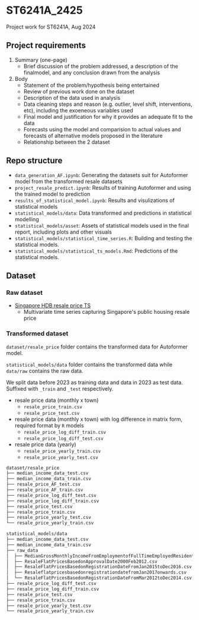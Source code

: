 # ST6241A_2425
Project work for ST6241A, Aug 2024

## Project requirements

1. Summary (one-page)
    - Brief discussion of the problem addressed, a description of the finalmodel, and any conclusion drawn from the analysis
2. Body
    - Statement of the problem/hypothesis being entertained
    - Review of previous work done on the dataset
    - Description of the data used in analysis
    - Data cleaning steps and reason (e.g. outlier, level shift, interventions, etc), including the exoeneous variables used
    - Final model and justification for why it provides an adequate fit to the data
    - Forecasts using the model and comparision to actual values and forecasts of alternative models proposed in the literature
    - Relationship between the 2 dataset

## Repo structure
- `data_generation_AF.ipynb`: Generating the datasets suit for Autoformer model from the transformed resale datasets
- `project_resale_predict.ipynb`: Results of training Autoformer and using the trained model to prediction
- `results_of_statistical_model.ipynb`: Results and visulizations of statistical models
- `statistical_models/data`: Data transformed and predictions in statistical modelling
- `statistical_models/asset`: Assets of statistical models used in the final report, including plots and other visuals
- `statistical_models/statistical_time_series.R`: Building and testing the statistical models.
- `statistical_models/statistical_ts_models.Rmd`: Predictions of the statistical models.

## Dataset

### Raw dataset

- [Singapore HDB resale price TS](https://data.gov.sg/collections/189/view)
    - Multivariate time series capturing Singapore's public housing resale price

### Transformed dataset

`dataset/resale_price` folder contains the transformed data for Autoformer model.

`statistical_models/data` folder contains the transformed data while `data/raw` contains the raw data.

We split data before 2023 as training data and data in 2023 as test data.
Suffixed with `_train` and `_test` respectively.

- resale price data (monthly x town)
    - `resale_price_train.csv`
    - `resale_price_test.csv`
- resale price data (monthly x town) with log difference in matrix form,
  required format by `R` models
    - `resale_price_log_diff_train.csv`
    - `resale_price_log_diff_test.csv`
- resale price data (yearly)
    - `resale_price_yearly_train.csv`
    - `resale_price_yearly_test.csv`

```bash
dataset/resale_price
├── median_income_data_test.csv
├── median_income_data_train.csv
├── resale_price_AF_test.csv
├── resale_price_AF_train.csv
├── resale_price_log_diff_test.csv
├── resale_price_log_diff_train.csv
├── resale_price_test.csv
├── resale_price_train.csv
├── resale_price_yearly_test.csv
└── resale_price_yearly_train.csv

statistical_models/data
├── median_income_data_test.csv
├── median_income_data_train.csv
├── raw_data
│  ├── MedianGrossMonthlyIncomeFromEmploymentofFullTimeEmployedResidentsTotal.csv
│  ├── ResaleFlatPricesBasedonApprovalDate2000Feb2012.csv
│  ├── ResaleFlatPricesBasedonRegistrationDateFromJan2015toDec2016.csv
│  ├── ResaleflatpricesbasedonregistrationdatefromJan2017onwards.csv
│  └── ResaleFlatPricesBasedonRegistrationDateFromMar2012toDec2014.csv
├── resale_price_log_diff_test.csv
├── resale_price_log_diff_train.csv
├── resale_price_test.csv
├── resale_price_train.csv
├── resale_price_yearly_test.csv
└── resale_price_yearly_train.csv
```

